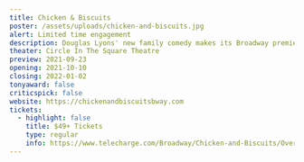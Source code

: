 ```yaml
---
title: Chicken & Biscuits
poster: /assets/uploads/chicken-and-biscuits.jpg
alert: Limited time engagement
description: Douglas Lyons' new family comedy makes its Broadway premiere.
theater: Circle In The Square Theatre
preview: 2021-09-23
opening: 2021-10-10
closing: 2022-01-02
tonyaward: false
criticspick: false
website: https://chickenandbiscuitsbway.com
tickets:
  - highlight: false
    title: $49+ Tickets
    type: regular
    info: https://www.telecharge.com/Broadway/Chicken-and-Biscuits/Overview
---
```

